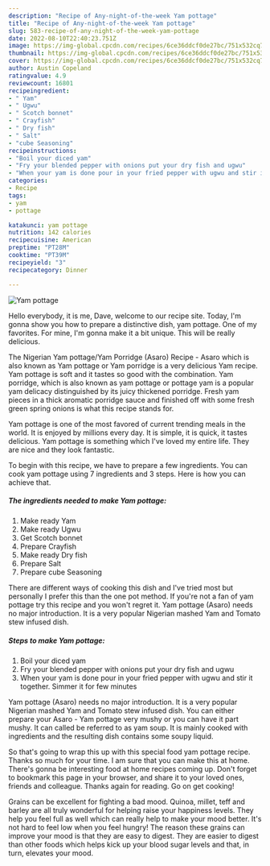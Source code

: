 ```yaml
---
description: "Recipe of Any-night-of-the-week Yam pottage"
title: "Recipe of Any-night-of-the-week Yam pottage"
slug: 583-recipe-of-any-night-of-the-week-yam-pottage
date: 2022-08-10T22:40:23.751Z
image: https://img-global.cpcdn.com/recipes/6ce36ddcf0de27bc/751x532cq70/yam-pottage-recipe-main-photo.jpg
thumbnail: https://img-global.cpcdn.com/recipes/6ce36ddcf0de27bc/751x532cq70/yam-pottage-recipe-main-photo.jpg
cover: https://img-global.cpcdn.com/recipes/6ce36ddcf0de27bc/751x532cq70/yam-pottage-recipe-main-photo.jpg
author: Austin Copeland
ratingvalue: 4.9
reviewcount: 16801
recipeingredient:
- " Yam"
- " Ugwu"
- " Scotch bonnet"
- " Crayfish"
- " Dry fish"
- " Salt"
- "cube Seasoning"
recipeinstructions:
- "Boil your diced yam"
- "Fry your blended pepper with onions put your dry fish and ugwu"
- "When your yam is done pour in your fried pepper with ugwu and stir it together. Simmer it for few minutes"
categories:
- Recipe
tags:
- yam
- pottage

katakunci: yam pottage 
nutrition: 142 calories
recipecuisine: American
preptime: "PT28M"
cooktime: "PT39M"
recipeyield: "3"
recipecategory: Dinner

---
```



![Yam pottage](https://img-global.cpcdn.com/recipes/6ce36ddcf0de27bc/751x532cq70/yam-pottage-recipe-main-photo.jpg)

Hello everybody, it is me, Dave, welcome to our recipe site. Today, I'm gonna show you how to prepare a distinctive dish, yam pottage. One of my favorites. For mine, I'm gonna make it a bit unique. This will be really delicious.

The Nigerian Yam pottage/Yam Porridge (Asaro) Recipe - Asaro which is also known as Yam pottage or Yam porridge is a very delicious Yam recipe. Yam pottage is soft and it tastes so good with the combination. Yam porridge, which is also known as yam pottage or pottage yam is a popular yam delicacy distinguished by its juicy thickened porridge. Fresh yam pieces in a thick aromatic porridge sauce and finished off with some fresh green spring onions is what this recipe stands for.

Yam pottage is one of the most favored of current trending meals in the world. It is enjoyed by millions every day. It is simple, it is quick, it tastes delicious. Yam pottage is something which I've loved my entire life. They are nice and they look fantastic.


To begin with this recipe, we have to prepare a few ingredients. You can cook yam pottage using 7 ingredients and 3 steps. Here is how you can achieve that.

<!--inarticleads1-->

##### The ingredients needed to make Yam pottage:

1. Make ready  Yam
1. Make ready  Ugwu
1. Get  Scotch bonnet
1. Prepare  Crayfish
1. Make ready  Dry fish
1. Prepare  Salt
1. Prepare cube Seasoning


There are different ways of cooking this dish and I&#39;ve tried most but personally I prefer this than the one pot method. If you&#39;re not a fan of yam pottage try this recipe and you won&#39;t regret it. Yam pottage (Asaro) needs no major introduction. It is a very popular Nigerian mashed Yam and Tomato stew infused dish. 

<!--inarticleads2-->

##### Steps to make Yam pottage:

1. Boil your diced yam
1. Fry your blended pepper with onions put your dry fish and ugwu
1. When your yam is done pour in your fried pepper with ugwu and stir it together. Simmer it for few minutes


Yam pottage (Asaro) needs no major introduction. It is a very popular Nigerian mashed Yam and Tomato stew infused dish. You can either prepare your Asaro - Yam pottage very mushy or you can have it part mushy. It can called be referred to as yam soup. It is mainly cooked with ingredients and the resulting dish contains some soupy liquid. 

So that's going to wrap this up with this special food yam pottage recipe. Thanks so much for your time. I am sure that you can make this at home. There's gonna be interesting food at home recipes coming up. Don't forget to bookmark this page in your browser, and share it to your loved ones, friends and colleague. Thanks again for reading. Go on get cooking!

Grains can be excellent for fighting a bad mood. Quinoa, millet, teff and barley are all truly wonderful for helping raise your happiness levels. They help you feel full as well which can really help to make your mood better. It's not hard to feel low when you feel hungry! The reason these grains can improve your mood is that they are easy to digest. They are easier to digest than other foods which helps kick up your blood sugar levels and that, in turn, elevates your mood.
